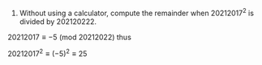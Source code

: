 1. Without using a calculator, compute the remainder when $20212017^2$ is divided by 202120222.

$20212017 \equiv -5$ (mod 20212022) thus

$20212017^2 \equiv (-5)^2 \equiv 25$

